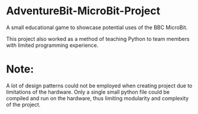 # AdventureBit-MicroBit-Project

A small educational game to showcase potential uses of the BBC MicroBit.

This project also worked as a method of teaching Python to team members with limited programming experience.

# Note:
A lot of design patterns could not be employed when creating project due to limitations of the hardware. Only a single small python file could be compiled and run on the hardware, thus limiting modularity and complexity of the project.
